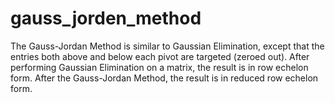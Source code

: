 # gauss_jorden_method
The Gauss-Jordan Method is similar to Gaussian Elimination, except that the entries both above and below each pivot are targeted (zeroed out). After performing Gaussian Elimination on a matrix, the result is in row echelon form. After the Gauss-Jordan Method, the result is in reduced row echelon form.
